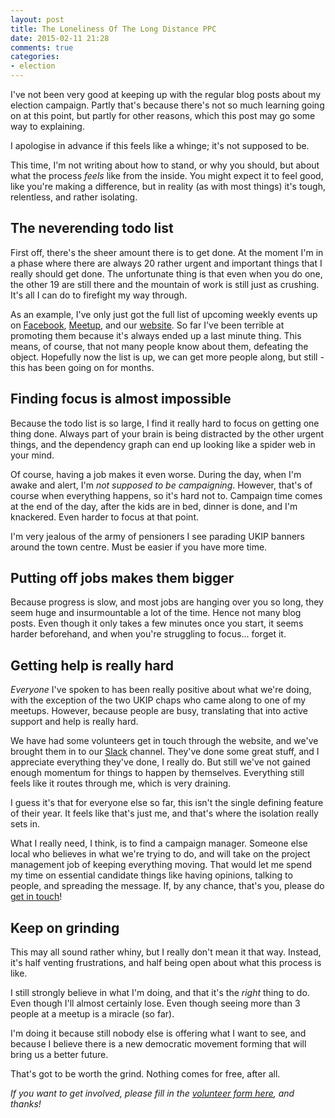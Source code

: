 ```yaml
---
layout: post
title: The Loneliness Of The Long Distance PPC
date: 2015-02-11 21:28
comments: true
categories:
- election
---
```


I've not been very good at keeping up with the regular blog posts about my election
campaign. Partly that's because there's not so much learning going on at this point,
but partly for other reasons, which this post may go some way to explaining. 

I apologise in advance if this feels like a whinge; it's not supposed to be.

This time, I'm not writing about how to stand, or why you should, but about what
the process *feels* like from the inside. You might expect it to feel good, like
you're making a difference, but in reality (as with most things) it's tough, 
relentless, and rather isolating.

## The neverending todo list

First off, there's the sheer amount there is to get done. At the moment I'm in a
phase where there are always 20 rather urgent and important things that I really
should get done. The unfortunate thing is that even when you do one, the other 19
are still there and the mountain of work is still just as crushing. It's all I can
do to firefight my way through.

As an example, I've only just got the full list of upcoming weekly events up on
[Facebook](https://www.facebook.com/somethingnewhorsham/events), [Meetup](http://www.meetup.com/somethingnew-uk/), and our [website](http://horsham.somethingnew.org.uk/calendar). So far I've been terrible at promoting them
because it's always ended up a last minute thing. This means, of course, that not
many people know about them, defeating the object. Hopefully now the list is up,
we can get more people along, but still - this has been going on for months.

## Finding focus is almost impossible

Because the todo list is so large, I find it really hard to focus on getting one
thing done. Always part of your brain is being distracted by the other urgent things,
and the dependency graph can end up looking like a spider web in your mind.

Of course, having a job makes it even worse. During the day, when I'm awake and
alert, I'm *not supposed to be campaigning*. However, that's of course when 
everything happens, so it's hard not to. Campaign time comes at the end of the day,
after the kids are in bed, dinner is done, and I'm knackered. Even harder to focus
at that point.

I'm very jealous of the army of pensioners I see parading UKIP banners around
the town centre. Must be easier if you have more time.

## Putting off jobs makes them bigger

Because progress is slow, and most jobs are hanging over you so long, they seem huge and insurmountable
a lot of the time. Hence not many blog posts. Even though it only takes a few 
minutes once you start, it seems harder beforehand, and when you're struggling to
focus... forget it.

## Getting help is really hard

*Everyone* I've spoken to has been really positive about what we're doing, with the exception
of the two UKIP chaps who came along to one of my meetups. However, because people
are busy, translating that into active support and help is really hard.

We have had some volunteers get in touch through the website, and we've brought them in to
our [Slack](http://slack.com) channel. They've done some great stuff, and I appreciate everything they've done,
I really do. But still we've not gained enough momentum for things to happen by themselves.
Everything still feels like it routes through me, which is very draining.

I guess it's that for everyone else so far, this isn't the single defining feature of their year.
It feels like that's just me, and that's where the isolation really sets in.

What I really need, I think, is to find a campaign manager. Someone else local who
believes in what we're trying to do, and will take on the project management job
of keeping everything moving. That would let me spend my time on essential candidate
things like having opinions, talking to people, and spreading the message. If,
by any chance, that's you, please do [get in touch](http://horsham.somethingnew.org.uk/volunteer)!

## Keep on grinding

This may all sound rather whiny, but I really don't mean it that way. Instead, it's
half venting frustrations, and half being open about what this process is like.

I still strongly believe in what I'm doing, and that it's the *right*
thing to do. Even though I'll almost certainly lose. Even though seeing more 
than 3 people at a meetup is a miracle (so far). 

I'm doing it because still nobody
else is offering what I want to see, and because I believe there is a new democratic
movement forming that will bring us a better future.

That's got to be worth the grind. Nothing comes for free, after all.

*If you want to get involved, please fill in the [volunteer form here](http://horsham.somethingnew.org.uk/volunteer), and thanks!*